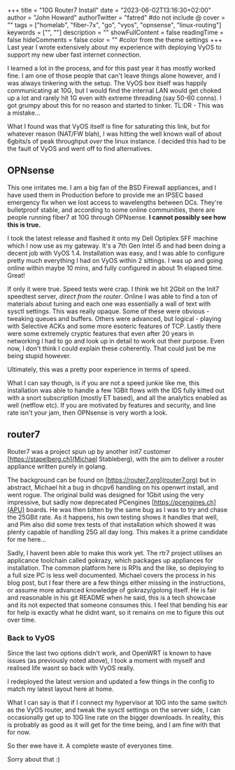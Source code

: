 +++
title = "10G Router7 Install"
date = "2023-06-02T13:16:30+02:00"
author = "John Howard"
authorTwitter = "fatred" #do not include @
cover = ""
tags = ["homelab", "fiber-7x", "go", "vyos", "opnsense", "linux-routing"]
keywords = ["", ""]
description = ""
showFullContent = false
readingTime = false
hideComments = false
color = "" #color from the theme settings
+++
Last year I wrote extensively about my experience with deploying VyOS to support my new uber fast internet connection.

I learned a lot in the process, and for this past year it has mostly worked fine. I am one of those people that can't leave things alone however, and I was always tinkering with the setup. The VyOS box itself was happily communicating at 10G, but I would find the internal LAN would get choked up a lot and rarely hit 1G even with extreme threading (say 50-60 conns). I got grumpy about this for no reason and started to tinker. TL:DR - This was a mistake...

What I found was that VyOS itself is fine for saturating this link, but for whatever reason (NAT/FW blah), I was hitting the well known wall of about 6gbits/s of peak throughput _over_ the linux instance. I decided this had to be the fault of VyOS and went off to find alternatives.

## OPNsense

This one irritates me. I am a big fan of the BSD Firewall appliances, and I have used them in Production before to provide me an IPSEC based emergency fix when we lost access to wavelengths between DCs. They're bulletproof stable, and according to some online communities, there are people running fiber7 at 10G through OPNsense. **I cannot possibly see how this is true.**

I took the latest release and flashed it onto my Dell Optiplex SFF machine which I now use as my gateway. It's a 7th Gen Intel i5 and had been doing a decent job with VyOS 1.4. Installation was easy, and I was able to configure pretty much everything I had on VyOS within 2 sittings. I was up and going online within maybe 10 mins, and fully configured in about 1h elapsed time. Great!

If only it were true. Speed tests were crap. I think we hit 2Gbit on the Init7 speedtest server, _direct from the router_. Online I was able to find a ton of materials about tuning and each one was essentially a wall of text with sysctl settings. This was really opaque. Some of these were obvious - tweaking queues and buffers. Others were advanced, but logical - playing with Selective ACKs and some more esoteric features of TCP. Lastly there were some extremely cryptic features that even after 20 years in networking I had to go and look up in detail to work out their purpose. Even now, I don't think I could explain these coherently. That could just be me being stupid however.

Ultimately, this was a pretty poor experience in terms of speed.

What I can say though, is if you are not a speed junkie like me, this installation was able to handle a few 1GBit flows with the IDS fully kitted out with a snort subscription (mostly ET based), and all the analytics enabled as well (netflow etc). If you are motivated by features and security, and line rate isn't your jam, then OPNsense is very worth a look.

## router7

Router7 was a project spun up by another init7 customer [https://stapelberg.ch](Michael Stableberg), with the aim to deliver a router appliance written purely in golang.

The background can be found on [https://router7.org](router7.org) but in abstract, Michael hit a bug in dhcpv6 handling on his openwrt install, and went rogue. The original build was designed for 1Gbit using the very impressive, but sadly now deprecated PCengines [https://pcengines.ch](APU) boards. He was then bitten by the same bug as I was to try and chase the 25GBit rate. As it happens, his own testing shows it handles that well, and Pim also did some trex tests of that installation which showed it was plenty capable of handling 25G all day long. This makes it a prime candidate for me here...

Sadly, I havent been able to make this work yet. The rtr7 project utilises an applicance toolchain called gokrazy, which packages up appliances for installation. The common platform here is RPIs and the like, so deploying to a full size PC is less well documented. Michael covers the process in his blog post, but I fear there are a few things either missing in the instructions, or assume more advanced knowledge of gokrazy/golong itself. He is fair and reasonable in his git README when he said, this is a tech showcase and its not expected that someone consumes this. I feel that bending his ear for help is exactly what he didnt want, so it remains on me to figure this out over time.

### Back to VyOS

Since the last two options didn't work, and OpenWRT is known to have issues (as previously noted above), I took a moment with myself and realised life wasnt so back with VyOS really.

I redeployed the latest version and updated a few things in the config to match my latest layout here at home.

What I can say is that if I connect my hypervisor at 10G into the same switch as the VyOS router, and tweak the sysctl settings on the server side, I can occasionally get up to 10G line rate on the bigger downloads. In reality, this is probably as good as it will get for the time being, and I am fine with that for now.

So ther ewe have it. A complete waste of everyones time.  

Sorry about that :)
